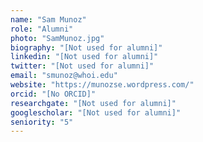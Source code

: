 ```yaml
---
name: "Sam Munoz"
role: "Alumni"
photo: "SamMunoz.jpg"
biography: "[Not used for alumni]"
linkedin: "[Not used for alumni]"
twitter: "[Not used for alumni]"
email: "smunoz@whoi.edu"
website: "https://munozse.wordpress.com/"
orcid: "[No ORCID]"
researchgate: "[Not used for alumni]"
googlescholar: "[Not used for alumni]"
seniority: "5"
---
```

